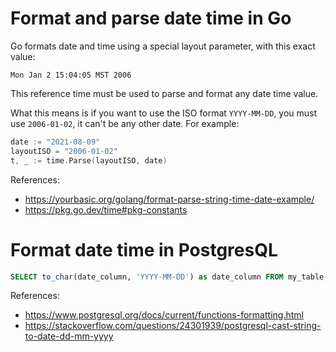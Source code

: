 # Format and parse date time in Go

Go formats date and time using a special layout parameter, with this exact value:

```
Mon Jan 2 15:04:05 MST 2006
```

This reference time must be used to parse and format any date time value.

What this means is if you want to use the ISO format `YYYY-MM-DD`, you must use
`2006-01-02`, it can't be any other date. For example:

```go
date := "2021-08-09"
layoutISO = "2006-01-02"
t, _ := time.Parse(layoutISO, date)
```

References:
- https://yourbasic.org/golang/format-parse-string-time-date-example/
- https://pkg.go.dev/time#pkg-constants

# Format date time in PostgresQL

```sql
SELECT to_char(date_column, 'YYYY-MM-DD') as date_column FROM my_table;
```

References:
- https://www.postgresql.org/docs/current/functions-formatting.html
- https://stackoverflow.com/questions/24301939/postgresql-cast-string-to-date-dd-mm-yyyy
